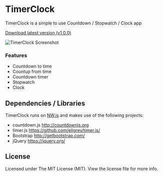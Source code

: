 # TimerClock

TimerClock is a simple to use Countdown / Stopwatch / Clock app

[Download latest version (v1.0.0)](https://github.com/saferindoors/TimerClock/releases/tag/1.0.0)

![TimerClock Screenshot](http://i.imgur.com/TX9XiHg.png)

### Features

* Countdown to time
* Countup from time
* Countdown timer
* Stopwatch
* Clock

## Dependencies / Libraries

TimerClock runs on [NW.js](https://github.com/nwjs/nw.js) and makes use of the following projects:

* countdown.js http://countdownjs.org
* timer.js https://github.com/eligrey/timer.js/
* Bootstrap http://getbootstrap.com/
* jQuery https://jquery.org/



## License

Licensed under The MIT License (MIT). View the license file for more info.
